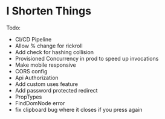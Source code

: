 # I Shorten Things

Todo:

- CI/CD Pipeline
- Allow % change for rickroll
- Add check for hashing collision
- Provisioned Concurrency in prod to speed up invocations
- Make mobile responsive
- CORS config
- Api Authorization
- Add custom uses feature
- Add password protected redirect
- PropTypes
- FindDomNode error
- fix clipboard bug where it closes if you press again
